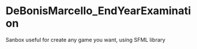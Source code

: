 # DeBonisMarcello_EndYearExamination
Sanbox useful for create any game you want, using SFML library
